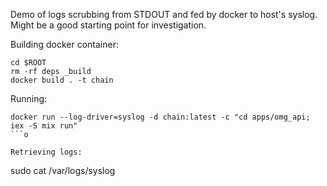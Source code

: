 Demo of logs scrubbing from STDOUT and fed by docker to host's syslog. Might be a good starting point for investigation.


Building docker container:

```
cd $ROOT
rm -rf deps _build
docker build . -t chain
```

Running:
```
docker run --log-driver=syslog -d chain:latest -c "cd apps/omg_api; iex -S mix run"
```o

Retrieving logs:
```
sudo cat /var/logs/syslog
```
